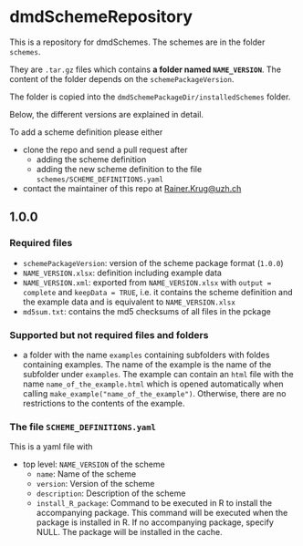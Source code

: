 # dmdSchemeRepository
This is a repository for dmdSchemes. The schemes are in the folder `schemes`.

They are `.tar.gz` files which contains **a folder named  `NAME_VERSION`**. The content of the folder depends on the `schemePackageVersion`.

The folder is copied into the `dmdSchemePackageDir/installedSchemes` folder.

Below, the different versions are explained in detail.

To add a scheme definition please either
- clone the repo and send a pull request after
	- adding the scheme definition
	- adding the new scheme definition to the file `schemes/SCHEME_DEFINITIONS.yaml` 
- contact the maintainer of this repo at Rainer.Krug@uzh.ch

## **1.0.0**

### Required files

- `schemePackageVersion`: version of the scheme package format (`1.0.0`)
- `NAME_VERSION.xlsx`: definition including example data
- `NAME_VERSION.xml`: exported from `NAME_VERSION.xlsx` with `output = complete` and `keepData = TRUE`, i.e. it contains the scheme definition and the example data and is equivalent to `NAME_VERSION.xlsx`
- `md5sum.txt`: contains the md5 checksums of all files in the pckage

### Supported but not required files and folders

- a folder with the name `examples` containing subfolders with foldes containing examples. The name of the example is the name of the subfolder under `examples`. The example can contain an `html` file with the name `name_of_the_example.html` which is opened automatically when calling `make_example("name_of_the_example")`. Otherwise, there are no restrictions to the contents of the example.

### The file `SCHEME_DEFINITIONS.yaml`
This is a yaml file with

- top level: `NAME_VERSION` of the scheme
	- `name`: Name of the scheme
  	- `version`: Version of the scheme
  	- `description`: Description of the scheme
  	- `install_R_package`: Command to be executed in R to install the accompanying
  	package. This command will be executed when the package is installed in R. If no 
  	accompanying package, specify NULL. The package will be installed in the cache. 

